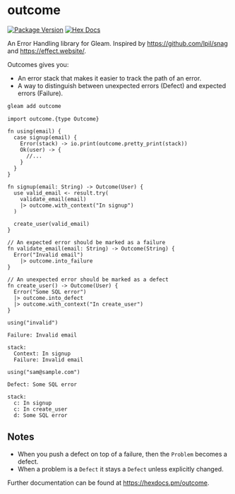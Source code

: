 # outcome

[![Package Version](https://img.shields.io/hexpm/v/outcome)](https://hex.pm/packages/outcome)
[![Hex Docs](https://img.shields.io/badge/hex-docs-ffaff3)](https://hexdocs.pm/outcome/)

An Error Handling library for Gleam. Inspired by
<https://github.com/lpil/snag> and <https://effect.website/>.

Outcomes gives you:

- An error stack that makes it easier to track the path of an error.
- A way to distinguish between unexpected errors (Defect) and expected errors (Failure).

```sh
gleam add outcome
```

```gleam
import outcome.{type Outcome}

fn using(email) {
  case signup(email) {
    Error(stack) -> io.print(outcome.pretty_print(stack))
    Ok(user) -> {
      //...
    }
  }
}

fn signup(email: String) -> Outcome(User) {
  use valid_email <- result.try(
    validate_email(email)
    |> outcome.with_context("In signup")
  )

  create_user(valid_email)
}

// An expected error should be marked as a failure
fn validate_email(email: String) -> Outcome(String) {
  Error("Invalid email")
    |> outcome.into_failure
}

// An unexpected error should be marked as a defect
fn create_user() -> Outcome(User) {
  Error("Some SQL error")
  |> outcome.into_defect
  |> outcome.with_context("In create_user")
}
```

```gleam
using("invalid")

Failure: Invalid email

stack:
  Context: In signup
  Failure: Invalid email
```

```gleam
using("sam@sample.com")

Defect: Some SQL error

stack:
  c: In signup
  c: In create_user
  d: Some SQL error
```

## Notes

- When you push a defect on top of a failure, then the `Problem` becomes a defect.
- When a problem is a `Defect` it stays a `Defect` unless explicitly changed.

Further documentation can be found at <https://hexdocs.pm/outcome>.
